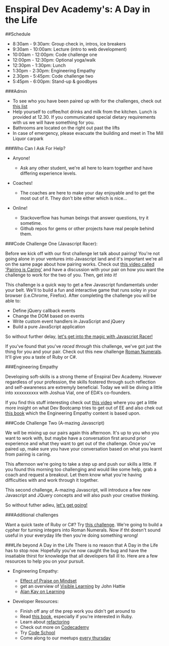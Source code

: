 Enspiral Dev Academy's: A Day in the Life
=================

##Schedule

- 8:30am - 9:30am: Group check in, intros, ice breakers
- 9:30am - 10:00am: Lecture (intro to web development)
- 10:00am - 12:00pm: Code challenge one
- 12:00pm - 12:30pm: Optional yoga/walk
- 12:30pm - 1:30pm: Lunch
- 1:30pm - 2:30pm: Engineering Empathy
- 2.30pm - 5:45pm: Code challenge two
- 5:45pm - 6:00pm: Stand-up & goodbyes


###Admin

- To see who you have been paired up with for the challenges, check out [this list](pairing-list.md)
- Help yourself to coffee/hot drinks and milk from the kitchen. Lunch is provided at 12.30. If you communicated special dietary requirements with us we will have something for you.
- Bathrooms are located on the right out past the lifts
- In case of emergency, please evacuate the building and meet in The Mill Liquor carpark

###Who Can I Ask For Help?

- Anyone!
  - Ask any other student, we're all here to learn together and have differing experience levels.

- Coaches!
  - The coaches are here to make your day enjoyable and to get the most out of it. They don't bite either which is nice...

- Online!
  - Stackoverflow has human beings that answer questions, try it sometime.
  - Github repos for gems or other projects have real people behind them.


###Code Challenge One (Javascript Racer): 

Before we kick off with our first challenge let talk about pairing! You're not going alone in your ventures into Javascript land and it's important we're all on the same page about how pairing works. Check out [this video called 'Pairing is Caring'](http://vimeo.com/76662569) and have a discussion with your pair on how you want the challenge to work for the two of you. Then, get into it!

This challenge is a quick way to get a few Javascript fundamentals under your belt. We'll to build a fun and interactive game that runs soley in your browser (i.e.Chrome, Firefox). After completing the challenge you will be able to:
* Define jQuery callback events
* Change the DOM based on events
* Write custom event handlers in JavaScript and jQuery
* Build a pure JavaScript application

So without further delay, [let's get into the magic with Javascript Racer!](javascript-racer.md)

If you've found that you've *raced through* this challenge, we've got just the thing for you and your pair. Check out this new challenge [Roman Numerals](roman-numerals.md). It'll give you a taste of Ruby or C#.

###Engineering Empathy

Developing soft-skills is a strong theme of Enspiral Dev Academy. However regardless of your profession, the skills fostered through such reflection and self-awareness are extremyly beneficial. Today we will be diving a little into xxxxxxxxxx with Joshua Vial, one of EDA's co-founders.

If you find this stuff interesting check out [this video](http://vimeo.com/82610073) where you get a little more insight on what Dev Bootcamp tries to get out of EE and also chek out [this book](http://www.siyli.org/learn-more/read-the-book/) which the Engineering Empathy content is based upon.

###Code Challenge Two (A-mazing Javascript)

We will be mixing up our pairs again this afternoon. It's up to you who you want to work with, but maybe have a conversation first around prior experience and what they want to get out of the challenge. Once you've paired up, make sure you have your conversation based on what you learnt from pairing is caring.

This afternoon we're going to take a step up and push our skills a little. If you found this morning too challenging and would like some help, grab a coach and request a breakout. Let them know what you're having difficulties with and work through it together.

This second challenge, A-mazing Javascript, will introduce a few new Javascript and JQuery concepts and will also push your creative thinking.

So without futher adieu, [let's get going!](a-mazing-javascript.md)

###Additional challenges

Want a quick taste of Ruby or C#? Try [this challenge](roman-numerals.md). We're going to build a cypher for turning integers into Roman Numerals. Now if tht doesn't sound useful in your everyday life then you're doing something wrong!


###Life beyond A Day in the Life
There is no reason that A Day in the Life has to stop now. Hopefully you've now caught the bug and have the insatiable thirst for knowledge that all developers fall ill to. Here are a few resources to help you on your pursuit.

- Engineering Empathy:
  - [Effect of Praise on Mindset](http://www.youtube.com/watch?v=TTXrV0_3UjY)
  - get an overview of [Visible Learning](http://visible-learning.org/glossary/) by John Hattie
  - [Alan Kay on Learning](http://www.youtube.com/watch?v=50L44hEtVos)

- Developer Resources:
  - Finish off any of the prep work you didn't get around to
  - Read [this book](https://github.com/skmetz/poodr), especially if you're interested in Ruby.
  - Learn about [refactoring](http://sourcemaking.com/refactoring)
  - Check out more on [Codecademy](http://www.codecademy.com/)
  - Try [Code School](https://www.codeschool.com/)
  - Come along to our meetups [every thursday](http://www.meetup.com/Enspiral-Dev-Academy-Meetup/)

